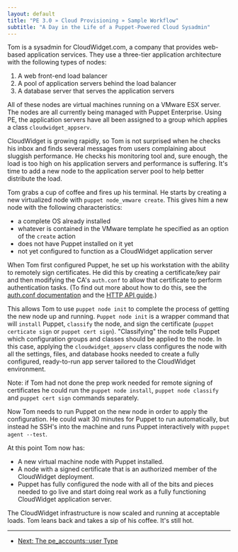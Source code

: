 ```yaml
---
layout: default
title: "PE 3.0 » Cloud Provisioning » Sample Workflow"
subtitle: "A Day in the Life of a Puppet-Powered Cloud Sysadmin"
---
```


Tom is a sysadmin for CloudWidget.com, a company that provides web-based application services. They use a three-tier application architecture with the following types of nodes:

 1. A web front-end load balancer
 2. A pool of application servers behind the load balancer
 3. A database server that serves the application servers

All of these nodes are virtual machines running on a VMware ESX server. The nodes are all currently being managed with Puppet Enterprise. Using PE, the application servers have all been assigned to a group which applies a class `cloudwidget_appserv`.

CloudWidget is growing rapidly, so Tom is not surprised when he checks his inbox and finds several messages from users complaining about sluggish performance. He checks his monitoring tool and, sure enough, the load is too high on his application servers and performance is suffering. It's time to add a new node to the application server pool to help better distribute the load.

Tom grabs a cup of coffee and fires up his terminal. He starts by creating a new virtualized node with `puppet node_vmware create`. This gives him a new node with the following characteristics:

*  a complete OS already installed
*  whatever is contained in the VMware template he specified as an option of the `create` action
*  does not have Puppet installed on it yet
*  not yet configured to function as a CloudWidget application server

When Tom first configured Puppet, he set up his workstation with the ability to remotely sign certificates. He did this by creating a certificate/key pair and then modifying the CA's `auth.conf` to allow that certificate to perform authentication tasks. (To find out more about how to do this, see the [auth.conf documentation](/guides/rest_auth_conf.html) and the [HTTP API guide](/guides/rest_api.html#the-master-http-api).)

This allows Tom to use `puppet node init` to complete the process of getting the new node up and running. `Puppet node init` is a wrapper command that will `install` Puppet, `classify` the node, and sign the certificate (`puppet certicate sign` or `puppet cert sign`). "Classifying" the node tells Puppet which configuration groups and classes should be applied to the node. In this case, applying the `cloudwidget_appserv` class configures the node with all the settings, files, and database hooks needed to create a fully configured, ready-to-run app server tailored to the CloudWidget environment.

Note: if Tom had not done the prep work needed for remote signing of certificates he could run the `puppet node install`, `puppet node classify` and `puppet cert sign` commands separately.

Now Tom needs to run Puppet on the new node in order to apply the configuration. He could wait 30 minutes for Puppet to run automatically, but instead he SSH's into the machine and runs Puppet interactively with `puppet agent --test`.

At this point Tom now has:

* A new virtual machine node with Puppet installed.
* A node with a signed certificate that is an authorized member of the CloudWidget deployment.
* Puppet has fully configured the node with all of the bits and pieces needed to go live and start doing real work as a fully functioning CloudWidget application server.

The CloudWidget infrastructure is now scaled and running at acceptable loads. Tom leans back and takes a sip of his coffee. It's still hot.


* * *

- [Next: The pe_accounts::user Type](./accounts_user_type.html)
